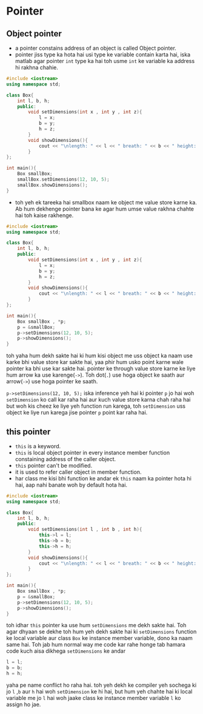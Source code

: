 # Pointer

## Object pointer

- a pointer constains address of an object is called Object pointer.
- pointer jiss type ka hota hai usi type ke variable contain karta hai, iska matlab agar pointer `int` type ka hai toh usme `int` ke variable ka address hi rakhna chahie.

```cpp
#include <iostream>
using namespace std;

class Box{
    int l, b, h;
    public:
        void setDimensions(int x , int y , int z){
            l = x;
            b = y;
            h = z;
        }
        void showDimensions(){
            cout << "\nlength: " << l << " breath: " << b << " height: " << h << endl;
        }
};

int main(){
    Box smallBox;
    smallBox.setDimensions(12, 10, 5);
    smallBox.showDimensions();
}
```

- toh yeh ek tareeka hai smallbox naam ke object me value store karne ka. Ab hum dekhenge pointer bana ke agar hum umse value rakhna chahte hai toh kaise rakhenge.

```cpp
#include <iostream>
using namespace std;

class Box{
    int l, b, h;
    public:
        void setDimensions(int x , int y , int z){
            l = x;
            b = y;
            h = z;
        }
        void showDimensions(){
            cout << "\nlength: " << l << " breath: " << b << " height: " << h << endl;
        }
};

int main(){
    Box smallBox , *p;
    p = &smallBox;
    p->setDimensions(12, 10, 5);
    p->showDimensions();
}
```

toh yaha hum dekh sakte hai ki hum kisi object me uss object ka naam use karke bhi value store kar sakte hai, yaa phir hum usko point karne wale pointer ka bhi use kar sakte hai.
pointer ke through value store karne ke liye hum arrow ka use karenge(`->`). Toh dot(`.`) use hoga object ke saath aur arrow(`->`) use hoga pointer ke saath.

`p->setDimensions(12, 10, 5);` iska inference yeh hai ki pointer `p` jo hai woh `setDimension` ko call kar raha hai aur kuch value store karna chah raha hai but woh kis cheez ke liye yeh function run karega, toh `setDimension` uss object ke liye run karega jise pointer `p` point kar raha hai.

## this pointer

- `this` is a keyword.
- `this` is local object pointer in every instance member function constaining address of the caller object.
- `this` pointer can't be modified.
- it is used to refer caller object in member function.
- har class me kisi bhi function ke andar ek `this` naam ka pointer hota hi hai, aap nahi banate woh by default hota hai.

```cpp
#include <iostream>
using namespace std;

class Box{
    int l, b, h;
    public:
        void setDimensions(int l , int b , int h){
            this->l = l;
            this->b = b;
            this->h = h;
        }
        void showDimensions(){
            cout << "\nlength: " << l << " breath: " << b << " height: " << h << endl;
        }
};

int main(){
    Box smallBox , *p;
    p = &smallBox;
    p->setDimensions(12, 10, 5);
    p->showDimensions();
}
```

toh idhar `this` pointer ka use hum `setDimensions` me dekh sakte hai. Toh agar dhyaan se dekhe toh hum yeh dekh sakte hai ki `setDimensions` function ke local variable aur class `Box` ke instance member variable, dono ka naam same hai. Toh jab hum normal way me code kar rahe honge tab hamara code kuch aisa dikhega `setDimensions` ke andar

```cpp
l = l;
b = b;
h = h;
```

yaha pe name conflict ho raha hai.
toh yeh dekh ke compiler yeh sochega ki jo `l` ,`b` aur `h` hai woh `setDimension` ke hi hai, but hum yeh chahte hai ki local variable me jo `l` hai woh jaake class ke instance member variable `l` ko assign ho jae.
